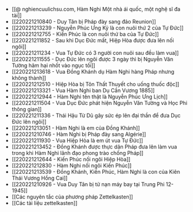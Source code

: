 - [[@ nghiencuulichsu.com, Hàm Nghi Một nhà ái quốc, một nghệ sĩ đa tài]]
- [[220221210840 - Duy Tân bị Pháp đày sang đảo Reunion]]
- [[220221213239 - Nguyễn Phúc Ưng Kỷ là con nuôi thứ 2 của Tự Đức]]
- [[220221212755 - Kiến Phúc là con nuôi thứ ba của Tự Đức]]
- [[220221211852 - Sau khi Dục Đức mất, Hiệp Hòa được đưa lên nối ngôi]]
- [[220221211234 - Vua Tự Đức có 3 người con nuôi sau đều làm vua]]
- [[220221211555 - Dục Đức lên ngôi được 3 ngày thì bị Nguyễn Văn Tường hãm hại nhốt vào ngục tối]]
- [[220221213618 - Vua Đồng Khánh dụ Hàm Nghi hàng Pháp nhưng không thành]]
- [[220221212510 - Hiệp Hòa bị Tôn Thất Thuyết cho uống thuốc độc]]
- [[220221213321 - Vua Hàm Nghi ban Dụ Cần Vương 1885]]
- [[220221212944 - Hàm Nghi tên thật là Nguyễn Phúc Ưng Lịch]]
- [[220221211504 - Vua Dục Đức phát hiện Nguyễn Văn Tường và Học Phi thông gian]]
- [[220221211336 - Thái Hậu Từ Dũ gây sức ép lên đại thần để đưa Dục Đức lên ngôi]]
- [[220221213051 - Hàm Nghi là em của Đồng Khánh]]
- [[220221210746 - Hàm Nghi bị Pháp đày sang Algérie]]
- [[220221211930 - Vua Hiệp Hòa là em út vua Tự Đức]]
- [[220221213452 - Đồng Khánh được thực dân Pháp đưa lên làm vua trong khi Hàm Nghi lãnh đạo phong trào chống Pháp]]
- [[220221212644 - Kiến Phúc nối ngôi Hiệp Hòa]]
- [[220221212830 - Hàm Nghi nối ngôi Kiến Phúc]]
- [[220221213539 - Đồng Khánh, Kiến Phúc, Hàm Nghi là con của Kiên Thái Vương Hồng Cai]]
- [[220221210926 - Vua Duy Tân bị tử nạn máy bay tại Trung Phi 12-1945]]
- [[Các nguyên tắc của phương pháp Zettelkasten]]
- [[Các tài liệu zettelkasten]]
